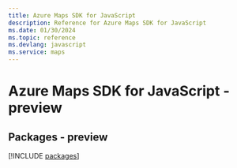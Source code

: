 ```yaml
---
title: Azure Maps SDK for JavaScript
description: Reference for Azure Maps SDK for JavaScript
ms.date: 01/30/2024
ms.topic: reference
ms.devlang: javascript
ms.service: maps
---
```

# Azure Maps SDK for JavaScript - preview
## Packages - preview
[!INCLUDE [packages](maps-index.md)]